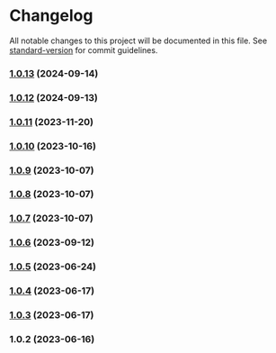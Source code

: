 # Changelog

All notable changes to this project will be documented in this file. See [standard-version](https://github.com/conventional-changelog/standard-version) for commit guidelines.

### [1.0.13](https://github.com/vincentbavitz/obsidian-vox/compare/1.0.12...1.0.13) (2024-09-14)

### [1.0.12](https://github.com/vincentbavitz/obsidian-vox/compare/1.0.11...1.0.12) (2024-09-13)

### [1.0.11](https://github.com/vincentbavitz/obsidian-vox/compare/1.0.10...1.0.11) (2023-11-20)

### [1.0.10](https://github.com/vincentbavitz/obsidian-vox/compare/1.0.9...1.0.10) (2023-10-16)

### [1.0.9](https://github.com/vincentbavitz/obsidian-vox/compare/1.0.8...1.0.9) (2023-10-07)

### [1.0.8](https://github.com/vincentbavitz/obsidian-vox/compare/1.0.7...1.0.8) (2023-10-07)

### [1.0.7](https://github.com/vincentbavitz/obsidian-vox/compare/1.0.6...1.0.7) (2023-10-07)

### [1.0.6](https://github.com/vincentbavitz/obsidian-vox/compare/1.0.5...1.0.6) (2023-09-12)

### [1.0.5](https://github.com/vincentbavitz/obsidian-vox/compare/1.0.4...1.0.5) (2023-06-24)

### [1.0.4](https://github.com/vincentbavitz/obsidian-vox/compare/1.0.3...1.0.4) (2023-06-17)

### [1.0.3](https://github.com/vincentbavitz/obsidian-vox/compare/1.0.2...1.0.3) (2023-06-17)

### 1.0.2 (2023-06-16)
